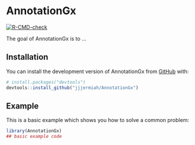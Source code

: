 
# AnnotationGx

<!-- badges: start -->
[![R-CMD-check](https://github.com/jjjermiah/AnnotationGx/actions/workflows/R-CMD-check.yaml/badge.svg)](https://github.com/jjjermiah/AnnotationGx/actions/workflows/R-CMD-check.yaml)

<!-- badges: end -->

The goal of AnnotationGx is to ...

## Installation

You can install the development version of AnnotationGx from [GitHub](https://github.com/) with:

``` r
# install.packages("devtools")
devtools::install_github("jjjermiah/AnnotationGx")
```

## Example

This is a basic example which shows you how to solve a common problem:

``` r
library(AnnotationGx)
## basic example code
```

